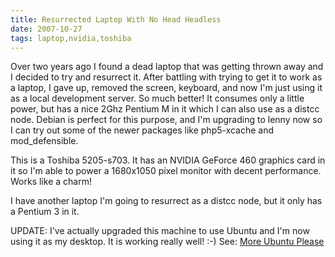 ```yaml
---
title: Resurrected Laptop With No Head Headless 
date: 2007-10-27
tags: laptop,nvidia,toshiba
---
```


<a href="http://www.docunext.com/2007/10/resurrected-laptop-with-no-head/">
</a>

Over two years ago I found a dead laptop that was getting thrown away and I decided to try and resurrect it. After battling with trying to get it to work as a laptop, I gave up, removed the screen, keyboard, and now I'm just using it as a local development server. So much better! It consumes only a little power, but has a nice 2Ghz Pentium M in it which I can also use as a distcc node. Debian is perfect for this purpose, and I'm upgrading to lenny now so I can try out some of the newer packages like php5-xcache and mod_defensible.


This is a Toshiba 5205-s703. It has an NVIDIA GeForce 460 graphics card in it so I'm able to power a 1680x1050 pixel monitor with decent performance. Works like a charm!

I have another laptop I'm going to resurrect as a distcc node, but it only has a Pentium 3 in it.

UPDATE: I've actually upgraded this machine to use Ubuntu and I'm now using it as my desktop. It is working really well! :-) See:
<a href="http://www.docunext.com/2008/01/more-ubuntu/">More Ubuntu Please
</a>

